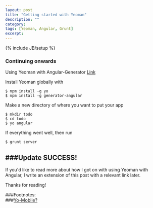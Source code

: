 ```yaml
---
layout: post
title: "Getting started with Yeoman"
description: ""
category: 
tags: [Yeoman, Angular, Grunt]
excerpt: 
---
```

{% include JB/setup %}

### Continuing onwards  

Using Yeoman with Angular-Generator [Link](http://www.youtube.com/watch?v=iUQ1fvdO9GY#t=113)  

Install Yeoman globally with  


``$ npm install -g yo``  
``$ npm install -g generator-angular``


Make a new directory of where you want to put your app  


``$ mkdir todo``  
``$ cd todo``  
``$ yo angular`` 


If everything went well, then run  

``$ grunt server``


###Update SUCCESS!  
---

If you'd like to read more about how I got on with using Yeoman with Angular, I write an extension of this post with a relevant link later.

Thanks for reading!

###Footnotes:  
###[Yo-Mobile?](https://github.com/yeoman/generator-mobile)